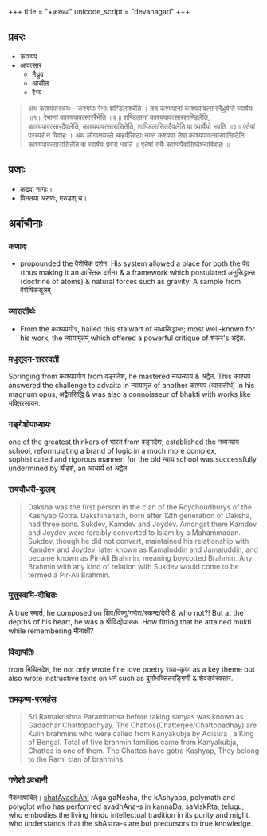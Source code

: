 +++
title = "+कश्यपः"
unicode_script = "devanagari"
+++

## प्रवरः
- काश्यप
- आवत्सार
  - नैध्रुव
  - आसीत
  - रैभ्य

> अथ काश्यपास्त्रयः - कश्यपाः रेभाः शण्डिलाश्चेति । तत्र कश्यपानां काश्यपावत्सारनैध्रुवेति त्र्यार्षेयः ॥१॥ रेभाणां काश्यपावत्साररैभेति ॥२॥ शण्डिलानां काश्यपावत्सारशाण्डिलेति, काश्यपावत्सारदैवलेति, काश्यपावत्सारासितेति, शाण्डिलासितदैवलेति वा त्र्यार्षेयो भवति ॥३॥ एतेषां परस्परं न विवाहः ॥ अथ लौगाक्षयस्ते चाहर्वसिष्ठाः नक्तं कश्यपाः तेषां काश्यपावत्सारवासिष्ठेति काश्यपावत्सारासितेति वा त्र्यार्षेयः प्रवरो भवति ॥ एतेषां सर्वैः काश्यपैर्वासिष्ठैश्चाविवाहः ॥


## प्रजाः
- कद्र्वा नागाः।
- विनतया अरुणः, गरुडश् च।

## अर्वाचीनाः
### कणादः
- propounded the वैशेषिक दर्शन. His system allowed a place for both the वेद (thus making it an आस्तिक दर्शन) & a framework which postulated अनुसिद्धान्त (doctrine of atoms) & natural forces such as gravity. A sample from वैशेषिकसूत्रम्

### व्यासतीर्थः
- From the काश्यपगोत्र, hailed this stalwart of माध्वसिद्धान्त; most well-known for his work, the न्यायामृतम् which offered a powerful critique of शंकर's अद्वैत.

### मधुसूदन-सरस्वती
Springing from काश्यपगोत्र from वङ्गदेश, he mastered नव्यन्याय & अद्वैत. This काश्यप answered the challenge to advaita in न्यायामृत of another काश्यप (व्यासतीर्थ) in his magnum opus, अद्वैतसिद्धि & was also a connoisseur of bhakti with works like भक्तिरसायन.

### गङ्गेशोपाध्यायः
one of the greatest thinkers of भारत from वङ्गदेश; established the नव्यन्याय school, reformulating a brand of logic in a much more complex, sophisticated and rigorous manner; for the old न्याय school was successfully undermined by श्रीहर्श, an आचार्य of अद्वैत.

### रायचौधरी-कुलम्
> Daksha was the first person in the clan of the Roychoudhurys of the Kashyap Gotra. Dakshinanath, born after 12th generation of Daksha, had three sons. Sukdev, Kamdev and Joydev. Amongst them Kamdev and Joydev were forcibly converted to Islam by a Mahammadan. Sukdev, though he did not convert, maintained his relationship with Kamdev and Joydev, later known as Kamaluddin and Jamaluddin, and became known as Pir-Ali Brahmin, meaning boycotted Brahmin. Any Brahmin with any kind of relation with Sukdev would come to be termed a Pir-Ali Brahmin.

### मुत्तुस्वामि-दीक्षितः
A true स्मार्त, he composed on शिव/विष्णु/गणेश/स्कन्द/देवी & who not?! But at the depths of his heart, he was a श्रीविद्योपासक. How fitting that he attained mukti while remembering मीनाक्षी?

### विद्यापतिः
from मिथिलदेश, he not only wrote fine love poetry राधा-कृष्ण as a key theme but also wrote instructive texts on धर्म such as दुर्गाभक्तितरङ्गिणी & शैवसर्वस्वसार.

### रामकृष्ण-परमहंसः
> Sri Ramakrishna Paramhansa before taking sanyas was known as Gadadhar Chattopadhyay. The Chattos(Chatterjee/Chattopadhay) are Kulin brahmins who were called from Kanyakubja by Adisura , a King of Bengal. Total of five brahmin families came from Kanyakubja, Chattos is one of them. The Chattos have gotra Kashyap, They belong to the Rarhi clan of brahmins.

### गणेशो ऽवधानी 

नैकभाषावित्। [shatAvadhAnI](http://ellakavi.wordpress.com/2007/11/22/shatavadhani-dr-r-ganesh/) rAga gaNesha, the kAshyapa, polymath and polyglot who has performed avadhAna-s in kannaDa, saMskRta, telugu, who embodies the living hindu intellectual tradition in its purity and might, who understands that the shAstra-s are but precursors to true knowledge.
